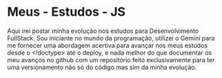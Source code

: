 # Meus - Estudos - JS

  Aqui irei postar minha evolução nos estudos para Desenvolvimento FullStack.
  Sou iniciante no mundo da programação, utilizei o Gemini para me fornecer uma abordagem acertiva para avançar nos meus estudos desde o <!doctype> até o deploy, e nada melhor do que documentar os meu avanços no github com um repositório feito exclusivamente para ter uma versionamento não só do código mas sim da minha evolução.

